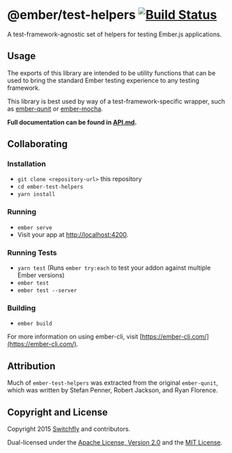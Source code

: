 # @ember/test-helpers [![Build Status](https://secure.travis-ci.org/emberjs/ember-test-helpers.svg?branch=master)](http://travis-ci.org/emberjs/ember-test-helpers)

A test-framework-agnostic set of helpers for testing Ember.js applications.

## Usage

The exports of this library are intended to be utility functions that can be used to bring the
standard Ember testing experience to any testing framework.

This library is best used by way of a test-framework-specific
wrapper, such as [ember-qunit](https://github.com/emberjs/ember-qunit) or
[ember-mocha](https://github.com/emberjs/ember-mocha).

**Full documentation can be found in [API.md](API.md).**

## Collaborating

### Installation

* `git clone <repository-url>` this repository
* `cd ember-test-helpers`
* `yarn install`

### Running

* `ember serve`
* Visit your app at [http://localhost:4200](http://localhost:4200).

### Running Tests

* `yarn test` (Runs `ember try:each` to test your addon against multiple Ember versions)
* `ember test`
* `ember test --server`

### Building

* `ember build`

For more information on using ember-cli, visit [https://ember-cli.com/](https://ember-cli.com/).

## Attribution

Much of `ember-test-helpers` was extracted from the original `ember-qunit`,
which was written by Stefan Penner, Robert Jackson, and Ryan Florence.

## Copyright and License

Copyright 2015 [Switchfly](https://github.com/switchfly) and contributors.

Dual-licensed under the [Apache License, Version 2.0](./APACHE-LICENSE) and
the [MIT License](./MIT-LICENSE).
